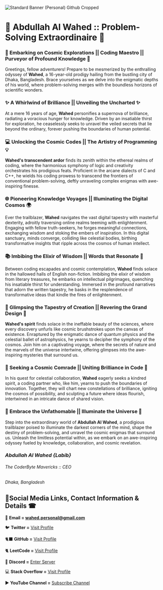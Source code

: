 ![Standard Banner (Personal) Github Cropped](https://github.com/Abdullah-Al-Wahed-Labib/Abdullah-Al-Wahed-Labib/assets/66773145/b7e3d95a-657d-45fd-90e3-19f3da6f2788)
# 🌟 Abdullah Al Wahed :: Problem-Solving Extraordinaire 🌟

### 🔭 Embarking on Cosmic Explorations || Coding Maestro || Purveyor of Profound Knowledge 🚀

Greetings, fellow adventurers! Prepare to be mesmerized by the enthralling odyssey of **Wahed**, a 16-year-old prodigy hailing from the bustling city of Dhaka, Bangladesh. Brace yourselves as we delve into the enigmatic depths of his world, where problem-solving merges with the boundless horizons of scientific wonders.

### ✨ A Whirlwind of Brilliance || Unveiling the Uncharted ✨

At a mere 16 years of age, **Wahed** personifies a supernova of brilliance, radiating a voracious hunger for knowledge. Driven by an insatiable thirst for exploration, he ceaselessly seeks to unravel the veiled secrets that lie beyond the ordinary, forever pushing the boundaries of human potential.

### 💻 Unlocking the Cosmic Codes || The Artistry of Programming 💡

**Wahed's transcendent ardor** finds its zenith within the ethereal realms of coding, where the harmonious symphony of logic and creativity orchestrates his prodigious feats. Proficient in the arcane dialects of C and C++, he wields his coding prowess to transcend the frontiers of conventional problem-solving, deftly unraveling complex enigmas with awe-inspiring finesse.

### 🌐 Pioneering Knowledge Voyages || Illuminating the Digital Cosmos 🌍

Ever the trailblazer, **Wahed** navigates the vast digital tapestry with masterful dexterity, adroitly traversing online realms teeming with enlightenment. Engaging with fellow truth-seekers, he forges meaningful connections, exchanging wisdom and stoking the embers of inspiration. In this digital sanctuary, minds converge, colliding like celestial bodies, birthing transformative insights that ripple across the cosmos of human intellect.

### 📚 Imbibing the Elixir of Wisdom || Words that Resonate 📖

Between coding escapades and cosmic contemplation, **Wahed** finds solace in the hallowed halls of English non-fiction. Imbibing the elixir of wisdom from literary treasures, he embarks on intellectual pilgrimages, quenching his insatiable thirst for understanding. Immersed in the profound narratives that adorn the written tapestry, he basks in the resplendence of transformative ideas that kindle the fires of enlightenment.

### 🔬 Glimpsing the Tapestry of Creation || Revering the Grand Design 🔭

**Wahed's spirit** finds solace in the ineffable beauty of the sciences, where every discovery unfurls like cosmic brushstrokes upon the canvas of existence. Enraptured by the enigmatic dance of quantum physics and the celestial ballet of astrophysics, he yearns to decipher the symphony of the cosmos. Join him on a captivating voyage, where the secrets of nature and the marvels of the universe intertwine, offering glimpses into the awe-inspiring mysteries that surround us.

### 🤝 Seeking a Cosmic Comrade || Uniting Brilliance in Code 🤝

In his quest for celestial collaboration, **Wahed** eagerly seeks a kindred spirit, a coding partner who, like him, yearns to push the boundaries of innovation. Together, they will chart new constellations of brilliance, igniting the cosmos of possibility, and sculpting a future where ideas flourish, intertwined in an intricate dance of shared vision.

### 🌟 Embrace the Unfathomable || Illuminate the Universe 🌟

Step into the extraordinary world of **Abdullah Al Wahed**, a prodigious trailblazer poised to illuminate the darkest corners of the mind, shape the destiny of problem-solving, and unravel the cosmic enigmas that surround us. Unleash the limitless potential within, as we embark on an awe-inspiring odyssey fueled by knowledge, collaboration, and cosmic revelation.
‎
‎
‎
‎


### ***Abdullah Al Wahed {Labib}*** 
###### The CoderByte Mavericks :: CEO 
###### Dhaka, Bangladesh



## 📱Social Media Links, Contact Information & Details ☎

📧 **Email =  wahed.personal@gmail.com**

🐦 **Twitter =** [Visit Profile](https://twitter.com/Wahed7043)

🐈‍⬛ **GitHub =** [Visit Profile](https://github.com/Abdullah-Al-Wahed-Labib)

🐈 **LeetCode =** [Visit Profile](https://leetcode.com/Abdullah-Al-Wahed/)

👾 **Discord =** [Enter Server](https://discord.gg/6gwRqY7WAW)

💻 **Stack Overflow =** [Visit Profile](https://stackoverflow.com/users/21896208/abdullah-al-wahed?tab=profile)

▶️ **YouTube Channel =** [Subscribe Channel](https://www.youtube.com/@abdullah-al-wahed/featured)
